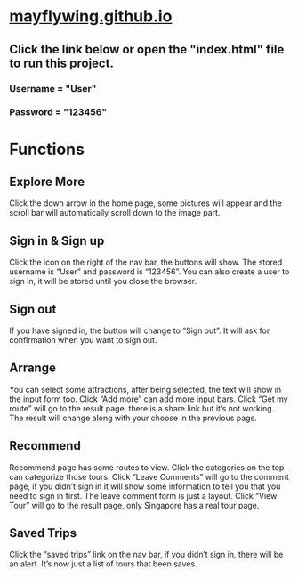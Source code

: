# [mayflywing.github.io](mayflywing.github.io)
## Click the link below or open the "index.html" file to run this project.
### Username = "User"
### Password = "123456"


# Functions
## Explore More
Click the down arrow in the home page, some pictures will appear and the scroll bar will automatically scroll down to the image part.
## Sign in & Sign up
Click the icon on the right of the nav bar, the buttons will show.
The stored username is “User” and password is “123456”.
You can also create a user to sign in, it will be stored until you close the browser.
## Sign out
If you have signed in, the button will change to “Sign out”.
It will ask for confirmation when you want to sign out.
## Arrange
You can select some attractions, after being selected, the text will show in the input form too.
Click “Add more” can add more input bars.
Click “Get my route” will go to the result page, there is a share link but it’s not working.
The result will change along with your choose in the previous pags.
## Recommend
Recommend page has some routes to view.
Click the categories on the top can categorize those tours.
Click “Leave Comments” will go to the comment page, if you didn’t sign in it will show some information to tell you that you need to sign in first. The leave comment form is just a layout.
Click “View Tour” will go to the result page, only Singapore has a real tour page.

## Saved Trips
Click the “saved trips” link on the nav bar, if you didn’t sign in, there will be an alert.
It’s now just a list of tours that been saves.
